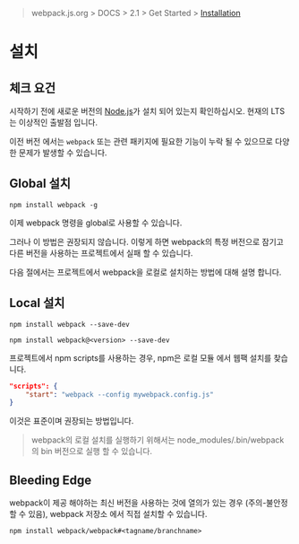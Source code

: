> webpack.js.org > DOCS > 2.1 > Get Started > [Installation](https://webpack.js.org/get-started/install-webpack/)

# 설치

## 체크 요건

시작하기 전에 새로운 버전의 [Node.js](https://nodejs.org/en/)가 설치 되어 있는지 확인하십시오.
현재의 LTS는 이상적인 출발점 입니다.

이전 버전 에서는 `webpack` 또는 관련 패키지에 필요한 기능이 누락 될 수 있으므로 다양한 문제가 발생할 수 있습니다.

## Global 설치

```command
npm install webpack -g
```

이제 webpack 명령을 global로 사용할 수 있습니다.

그러나 이 방법은 권장되지 않습니다.
이렇게 하면 webpack의 특정 버전으로 잠기고 다른 버전을 사용하는 프로젝트에서 실패 할 수 있습니다.

다음 절에서는 프로젝트에서 webpack을 로컬로 설치하는 방법에 대해 설명 합니다.

## Local 설치

```command
npm install webpack --save-dev

npm install webpack@<version> --save-dev
```

프로젝트에서 npm scripts를 사용하는 경우, npm은 로컬 모듈 에서 웹팩 설치를 찾습니다.

```JSON
"scripts": {
    "start": "webpack --config mywebpack.config.js"
}
```

이것은 표준이며 권장되는 방법입니다.

> webpack의 로컬 설치를 실행하기 위해서는 node_modules/.bin/webpack 의 bin 버전으로 실행 할 수 있습니다.

## Bleeding Edge

webpack이 제공 해야하는 최신 버전을 사용하는 것에 열의가 있는 경우 (주의-불안정 할 수 있음), 
webpack 저장소 에서 직접 설치할 수 있습니다.

```command
npm install webpack/webpack#<tagname/branchname>
```